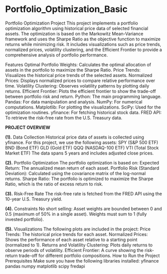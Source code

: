 # Portfolio_Optimization_Basic
Portfolio Optimization Project This project implements a portfolio optimization algorithm using historical price data of selected financial assets. The optimization is based on the Markowitz Mean-Variance framework and uses the Sharpe Ratio as the objective function to maximize returns while minimizing risk.
It includes visualizations such as price trends, normalized prices, volatility clustering, and the Efficient Frontier to provide a comprehensive analysis of portfolio performance. 

Features Optimal Portfolio Weights: 
Calculates the optimal allocation of assets in the portfolio to maximize the Sharpe Ratio.
Price Trends: Visualizes the historical price trends of the selected assets.
Normalized Prices: Displays normalized prices to compare relative performance over time.
Volatility Clustering: Observes volatility patterns by plotting daily returns.
Efficient Frontier: Plots the efficient frontier to show the trade-off between portfolio risk and return. 
Python: The main programming language. 
Pandas: For data manipulation and analysis. 
NumPy: For numerical computations. Matplotlib: For plotting the visualizations. 
SciPy: Used for the optimization routines.
yfinance: For fetching historical stock data. 
FRED API: To retrieve the risk-free rate from the U.S. Treasury data. 

**PROJECT OVERVIEW**

**(1).** Data Collection Historical price data of assets is collected using yfinance. For this project, we use the following assets:  SPY (S&P 500 ETF) BND (Bond ETF) GLD (Gold ETF) QQQ (NASDAQ-100 ETF) VTI (Total Stock Market ETF) The data spans 5 years and includes adjusted close prices. 

**(2).** Portfolio Optimization The portfolio optimization is based on:  Expected Return: The annualized mean return of each asset. Portfolio Risk (Standard Deviation): Calculated using the covariance matrix of the log-normal returns. Sharpe Ratio: The portfolio is optimized to maximize the Sharpe Ratio, which is the ratio of excess return to risk.

**(3).** Risk-Free Rate The risk-free rate is fetched from the FRED API using the 10-year U.S. Treasury yield.  

**(4).** Constraints No short selling: Asset weights are bounded between 0 and 0.5 (maximum of 50% in a single asset). Weights must sum to 1 (fully invested portfolio). 

**(5).** Visualizations The following plots are included in the project:  Price Trends: The historical price trends for each asset. Normalized Prices: Shows the performance of each asset relative to a starting point (normalized to 1). Returns and Volatility Clustering: Plots daily returns to observe periods of volatility. Efficient Frontier: A curve showing the risk-return trade-off for different portfolio compositions. How to Run the Project Prerequisites Make sure you have the following libraries installed:  yfinance pandas numpy matplotlib scipy fredapi
